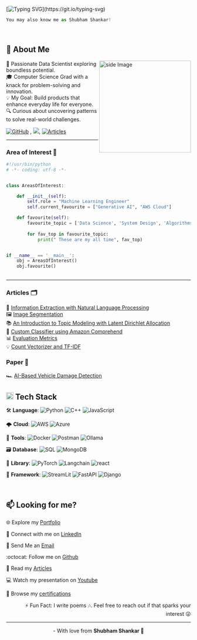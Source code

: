 [![Typing SVG](https://readme-typing-svg.demolab.com?font=Fira+Code&pause=1000&color=e63d1f&width=435&lines=Hello+%F0%9F%91%8B%2C+Shubham+Rathod+here.)](https://git.io/typing-svg)

```python
You may also know me as Shubham Shankar!
```



<br>

<h2 align='left'>🦦 About Me</h2>

<img src="https://github.com/RATHOD-SHUBHAM/RATHOD-SHUBHAM/assets/58945964/27ffaeee-2fdb-4853-a462-5f11331d92a9" alt="side Image" align="right" width="250" height="auto" />

🚀 Passionate Data Scientist exploring boundless potential. <br>
🎓 Computer Science Grad with a knack for problem-solving and innovation. <br>
💡 My Goal: Build products that enhance everyday life for everyone. <br>
🔍 Curious about uncovering patterns to solve real-world challenges. <br>

[![GitHub](https://img.shields.io/badge/-GitHub-181717?style=flat-square&logo=github&logoColor=white&link=https://github.com/minoveaz)](https://github.com/RATHOD-SHUBHAM?tab=repositories) , ![](https://komarev.com/ghpvc/?username=your-github-username&color=dc143c), [![Articles](https://img.shields.io/badge/-Articles-181717?style=flat-square&logo=linkedIn&logoColor=white&link=https://www.linkedin.com/in/shubhamshankar/recent-activity/articles/)](https://www.linkedin.com/in/shubhamshankar/recent-activity/articles/)

---

<h3>Area of Interest 🐍</h3>

```python
#!/usr/bin/python
# -*- coding: utf-8 -*-


class AreasOfInterest:

    def __init__(self):
        self.role = "Machine Learning Engineer"
        self.current_favourite = ["Generative AI", "AWS Cloud"]

    def favourite(self):
        favourite_topic = ['Data Science', 'System Design', 'Algorithms & Data Structure', 'Cloud Computing', 'Software Engineering/Development', 'Full Stack Development']
        
        for fav_top in favourite_topic:
            print(" These are my all time", fav_top)


if __name__ == '__main__':
    obj = AreasOfInterest()
    obj.favourite()
    
```

---

<h3>Articles 🗂</h3>

📝 [Information Extraction with Natural Language Processing](https://www.linkedin.com/pulse/information-extraction-natural-language-processing-shubham-shankar) <br>
🖼️ [Image Segmentation](https://www.linkedin.com/pulse/image-segmentation-shubham-shankar) <br>
📚 [An Introduction to Topic Modeling with Latent Dirichlet Allocation](https://www.linkedin.com/pulse/introduction-topic-modeling-latent-dirichlet-lda-natural-shankar) <br>
🤖 [Custom Classifier using Amazon Comprehend](https://www.linkedin.com/pulse/building-custom-classifier-using-amazon-comprehend-shubham-shankar) <br>
📊 [Evaluation Metrics](https://www.linkedin.com/pulse/basic-evaluation-metrics-machine-learning-model-shubham-shankar) <br>
💡 [Count Vectorizer and TF-IDF](https://www.linkedin.com/pulse/natural-language-processing-understanding-count-tf-idf-shankar) <br>

<h3>Paper 📝</h3>

🏎️ [AI-Based Vehicle Damage Detection](https://drive.google.com/file/d/1tsBq4zvhk289LPREJhFJzrf_7iI79vjr/view?usp=drive_link)

<br>

<h2 style="margin: 0;"><img src="https://media.giphy.com/media/fYSnHlufseco8Fh93Z/giphy.gif" width="20"> Tech Stack</h2>

🛠 <strong>Language</strong>: ![Python](https://img.shields.io/badge/-Python-black?logo=python&logoColor=%2300FF00&labelColor=%23FFFFF) ![C++](https://img.shields.io/badge/-C%2B%2B-black?logo=cplusplus&logoColor=%2345b3e0&labelColor=%23FFFFF) ![JavaScript](https://img.shields.io/badge/-Javascript-000?&logo=javascript)

🌩 <strong>Cloud</strong>: ![AWS](https://img.shields.io/badge/-AWS-black?logo=amazon&logoColor=%23FF9900&labelColor=%23FFFFF) ![Azure](https://img.shields.io/badge/-Microsoft%20Azure-000?&logo=MicrosoftAzure)

🐳 <strong>Tools</strong>: ![Docker](https://img.shields.io/badge/-Docker-black?logo=docker&logoColor=%23FFFFFF&labelColor=%2345b3e0) ![Postman](https://img.shields.io/badge/-Postman-black?logo=postman&logoColor=%23FF6C37&labelColor=%23FFFFF) ![Ollama](https://img.shields.io/badge/-Ollama-black?logo=ollama&logoColor=%23FFFFFF)

🗃 <strong>Database</strong>: ![SQL](https://img.shields.io/badge/-MySQL-black?logo=mysql&logoColor=%234479A1&labelColor=%23f4f4f4) ![MongoDB](https://img.shields.io/badge/-MongoDB-000?&logo=MongoDB)

🦖 <strong>Library</strong>: ![PyTorch](https://img.shields.io/badge/-PyTorch-000?&logo=pytorch) ![Langchain](https://img.shields.io/badge/-Langchain-black?logo=langchain&logoColor=%23FFFFFF&labelColor=%2306402B) ![react](https://img.shields.io/badge/-React-000?&logo=react)

🦜 <strong>Framework</strong>: ![StreamLit](https://img.shields.io/badge/-Streamlit-000?&logo=streamlit) ![FastAPI](https://img.shields.io/badge/-FastAPI-000?&logo=FastAPI) ![Django](https://img.shields.io/badge/-Django-000?&logo=Django)

<br>

<h2>📫 Looking for me?</h2>

🌐 Explore my [Portfolio](https://shubhamshankar.dorik.io/)

🤝 Connect with me on [LinkedIn](https://www.linkedin.com/in/shubhamshankar/)

📩 Send Me an [Email](mailto:shubham.uta@gmail.com)

:octocat: Follow me on [Github](https://github.com/RATHOD-SHUBHAM)

📝 Read my [Articles](https://www.linkedin.com/in/shubhamshankar/recent-activity/articles/)

:computer: Watch my presentation on [Youtube](https://www.youtube.com/playlist?list=PLe-rtwou_fp0QBbFJBpZKFesEWhxbizlI)
  
🔖 Browse my [certifications](https://drive.google.com/drive/folders/1OEhIJOI8GFr3ySRjrrMsq1XiBK6VyLK5?usp=sharing)

<p align = "right" > ⚡ Fun Fact: I write poems 🎶. Feel free to reach out if that sparks your interest 😜 </p>
  
---


<p align='center'> - With love from <strong>Shubham Shankar 🖤</strong></p>
